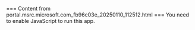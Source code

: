=== Content from portal.msrc.microsoft.com_fb96c03e_20250110_112512.html ===
You need to enable JavaScript to run this app.
